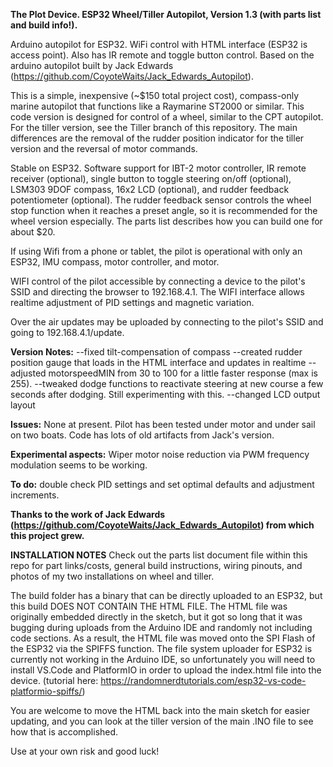**The Plot Device. 
ESP32 Wheel/Tiller Autopilot, Version 1.3  (with parts list and build info!).**

Arduino autopilot for ESP32. WiFi control with HTML interface (ESP32 is access point). Also has IR remote and toggle button control. Based on the arduino autopilot built by Jack Edwards (https://github.com/CoyoteWaits/Jack_Edwards_Autopilot).

This is a simple, inexpensive (~$150 total project cost), compass-only marine autopilot that functions like a Raymarine ST2000 or similar. This code version is designed for control of a wheel, similar to the CPT autopilot. For the tiller version, see the Tiller branch of this repository. The main differences are the removal of the rudder position indicator for the tiller version and the reversal of motor commands. 

Stable on ESP32. Software support for IBT-2 motor controller, IR remote receiver (optional), single button to toggle steering on/off (optional), LSM303 9DOF compass, 16x2 LCD (optional), and rudder feedback potentiometer (optional). The rudder feedback sensor controls the wheel stop function when it reaches a preset angle, so it is recommended for the wheel version especially. The parts list describes how you can build one for about $20.  

If using Wifi from a phone or tablet, the pilot is operational with only an ESP32, IMU compass, motor controller, and motor. 

WIFI control of the pilot accessible by connecting a device to the pilot's SSID and directing the browser to 192.168.4.1. The WIFI interface allows realtime adjustment of PID settings and magnetic variation. 

Over the air updates may be uploaded by connecting to the pilot's SSID and going to 192.168.4.1/update.

**Version Notes:**
--fixed tilt-compensation of compass
--created rudder position gauge that loads in the HTML interface and updates in realtime
--adjusted motorspeedMIN from 30 to 100 for a little faster response (max is 255). 
--tweaked dodge functions to reactivate steering at new course a few seconds after dodging. Still experimenting with this. 
--changed LCD output layout

**Issues:**
None at present. Pilot has been tested under motor and under sail on two boats. Code has lots of old artifacts from Jack's version.

**Experimental aspects:** 
Wiper motor noise reduction via PWM frequency modulation seems to be working. 

**To do:**
double check PID settings and set optimal defaults and adjustment increments.

**Thanks to the work of Jack Edwards (https://github.com/CoyoteWaits/Jack_Edwards_Autopilot) from which this project grew.**


**INSTALLATION NOTES**
Check out the parts list document file within this repo for part links/costs, general build instructions, wiring pinouts, and photos of my two installations on wheel and tiller. 

The build folder has a binary that can be directly uploaded to an ESP32, but this build DOES NOT CONTAIN THE HTML FILE. The HTML file was originally embedded directly in the sketch, but it got so long that it was bugging during uploads from the Arduino IDE and randomly not including code sections. As a result, the HTML file was moved onto the SPI Flash of the ESP32 via the SPIFFS function. The file system uploader for ESP32 is currently not working in the Arduino IDE, so unfortunately you will need to install VS.Code and PlatformIO in order to upload the index.html file into the device. (tutorial here: https://randomnerdtutorials.com/esp32-vs-code-platformio-spiffs/)

You are welcome to move the HTML back into the main sketch for easier updating, and you can look at the tiller version of the main .INO file to see how that is accomplished.


Use at your own risk and good luck! 




